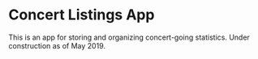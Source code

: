 # Concert Listings App

This is an app for storing and organizing concert-going statistics. Under construction as of May 2019.
